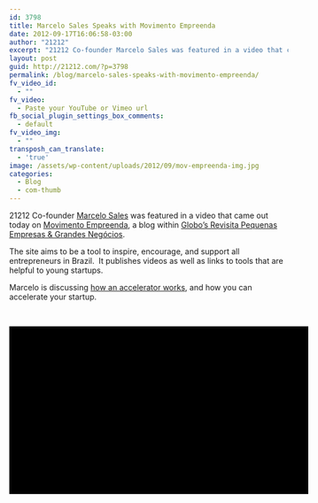 ```yaml
---
id: 3798
title: Marcelo Sales Speaks with Movimento Empreenda
date: 2012-09-17T16:06:58-03:00
author: "21212"
excerpt: "21212 Co-founder Marcelo Sales was featured in a video that came out today on Movimento Empreenda, a blog within Globo's Revisita Pequenas Empresas & Grandes Negócios."
layout: post
guid: http://21212.com/?p=3798
permalink: /blog/marcelo-sales-speaks-with-movimento-empreenda/
fv_video_id:
  - ""
fv_video:
  - Paste your YouTube or Vimeo url
fb_social_plugin_settings_box_comments:
  - default
fv_video_img:
  - ""
transposh_can_translate:
  - 'true'
image: /assets/wp-content/uploads/2012/09/mov-empreenda-img.jpg
categories:
  - Blog
  - com-thumb
---
```

21212 Co-founder [Marcelo Sales](http://21212.com/people/marcelo-sales/) was featured in a video that came out today on [Movimento Empreenda](http://movimentoempreenda.revistapegn.globo.com/), a blog within [Globo&#8217;s Revisita Pequenas Empresas & Grandes Negócios](http://revistapegn.globo.com/).

The site aims to be a tool to inspire, encourage, and support all entrepreneurs in Brazil.  It publishes videos as well as links to tools that are helpful to young startups.

Marcelo is discussing [how an accelerator works](http://movimentoempreenda.revistapegn.globo.com/video/2012/09/marcelo-sales-da-21212-explica-como-funcionam-aceleradoras-de-negocios-043.html), and how you can accelerate your startup.

&nbsp;

<div class="player" style="background-color: black; overflow: hidden; width: 540px; height: 303px;" data-player-videosids="2140043" data-player-sitepage="" data-player-displaystretchbutton="true" data-player-displaylightbutton="true" data-player-width="640" data-player-height="360" data-player-autoplay="true" data-player-displaypreviewtooltip="true">
</div>